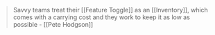 > Savvy teams treat their [[Feature Toggle]] as an [[Inventory]], which comes with a carrying cost and they work to keep it as low as possible - [[Pete Hodgson]]